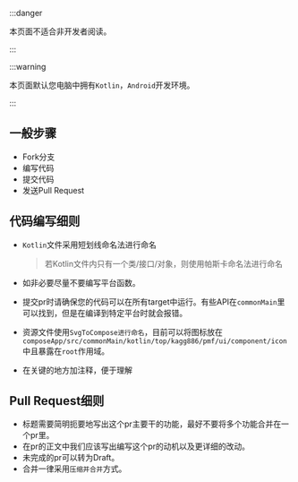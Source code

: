:::danger

本页面不适合非开发者阅读。

:::



:::warning

本页面默认您电脑中拥有`Kotlin`，`Android`开发环境。

:::



## 一般步骤

- Fork分支
- 编写代码
- 提交代码
- 发送Pull Request



## 代码编写细则

- `Kotlin`文件采用短划线命名法进行命名

  > 若Kotlin文件内只有一个类/接口/对象，则使用帕斯卡命名法进行命名

- 如非必要尽量不要编写平台函数。

- 提交pr时请确保您的代码可以在所有target中运行。有些API在`commonMain`里可以找到，但是在编译到特定平台时就会报错。

- 资源文件使用`SvgToCompose进行命名`，目前可以将图标放在`composeApp/src/commonMain/kotlin/top/kagg886/pmf/ui/component/icon`中且暴露在`root`作用域。

- 在关键的地方加注释，便于理解

## Pull Request细则

- 标题需要简明扼要地写出这个pr主要干的功能，最好不要将多个功能合并在一个pr里。
- 在pr的正文中我们应该写出编写这个pr的动机以及更详细的改动。
- 未完成的pr可以转为Draft。
- 合并一律采用`压缩并合并`方式。